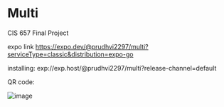 # Multi
CIS 657 Final Project

expo link https://expo.dev/@prudhvi2297/multi?serviceType=classic&distribution=expo-go

installing: exp://exp.host/@prudhvi2297/multi?release-channel=default

QR code:

![image](https://github.com/Pridhvi2297/Multi/assets/113077529/9bf77229-0c50-4923-a92c-ed5de752daf6)
